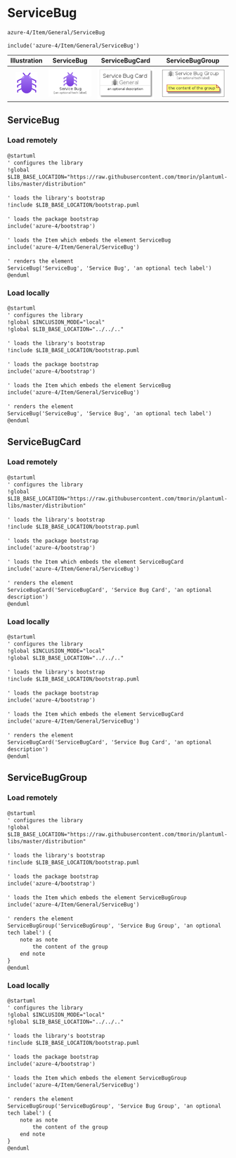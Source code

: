 # ServiceBug


```text
azure-4/Item/General/ServiceBug
```

```text
include('azure-4/Item/General/ServiceBug')
```



| Illustration | ServiceBug | ServiceBugCard | ServiceBugGroup |
| :---: | :---: | :---: | :---: |
| ![illustration for Illustration](../../../azure-4/Item/General/ServiceBug.png) | ![illustration for ServiceBug](../../../azure-4/Item/General/ServiceBug.Local.png) | ![illustration for ServiceBugCard](../../../azure-4/Item/General/ServiceBugCard.Local.png) | ![illustration for ServiceBugGroup](../../../azure-4/Item/General/ServiceBugGroup.Local.png) |




## ServiceBug

### Load remotely
```plantuml
@startuml
' configures the library
!global $LIB_BASE_LOCATION="https://raw.githubusercontent.com/tmorin/plantuml-libs/master/distribution"

' loads the library's bootstrap
!include $LIB_BASE_LOCATION/bootstrap.puml

' loads the package bootstrap
include('azure-4/bootstrap')

' loads the Item which embeds the element ServiceBug
include('azure-4/Item/General/ServiceBug')

' renders the element
ServiceBug('ServiceBug', 'Service Bug', 'an optional tech label')
@enduml
```

### Load locally
```plantuml
@startuml
' configures the library
!global $INCLUSION_MODE="local"
!global $LIB_BASE_LOCATION="../../.."

' loads the library's bootstrap
!include $LIB_BASE_LOCATION/bootstrap.puml

' loads the package bootstrap
include('azure-4/bootstrap')

' loads the Item which embeds the element ServiceBug
include('azure-4/Item/General/ServiceBug')

' renders the element
ServiceBug('ServiceBug', 'Service Bug', 'an optional tech label')
@enduml
```

## ServiceBugCard

### Load remotely
```plantuml
@startuml
' configures the library
!global $LIB_BASE_LOCATION="https://raw.githubusercontent.com/tmorin/plantuml-libs/master/distribution"

' loads the library's bootstrap
!include $LIB_BASE_LOCATION/bootstrap.puml

' loads the package bootstrap
include('azure-4/bootstrap')

' loads the Item which embeds the element ServiceBugCard
include('azure-4/Item/General/ServiceBug')

' renders the element
ServiceBugCard('ServiceBugCard', 'Service Bug Card', 'an optional description')
@enduml
```

### Load locally
```plantuml
@startuml
' configures the library
!global $INCLUSION_MODE="local"
!global $LIB_BASE_LOCATION="../../.."

' loads the library's bootstrap
!include $LIB_BASE_LOCATION/bootstrap.puml

' loads the package bootstrap
include('azure-4/bootstrap')

' loads the Item which embeds the element ServiceBugCard
include('azure-4/Item/General/ServiceBug')

' renders the element
ServiceBugCard('ServiceBugCard', 'Service Bug Card', 'an optional description')
@enduml
```

## ServiceBugGroup

### Load remotely
```plantuml
@startuml
' configures the library
!global $LIB_BASE_LOCATION="https://raw.githubusercontent.com/tmorin/plantuml-libs/master/distribution"

' loads the library's bootstrap
!include $LIB_BASE_LOCATION/bootstrap.puml

' loads the package bootstrap
include('azure-4/bootstrap')

' loads the Item which embeds the element ServiceBugGroup
include('azure-4/Item/General/ServiceBug')

' renders the element
ServiceBugGroup('ServiceBugGroup', 'Service Bug Group', 'an optional tech label') {
    note as note
        the content of the group
    end note
}
@enduml
```

### Load locally
```plantuml
@startuml
' configures the library
!global $INCLUSION_MODE="local"
!global $LIB_BASE_LOCATION="../../.."

' loads the library's bootstrap
!include $LIB_BASE_LOCATION/bootstrap.puml

' loads the package bootstrap
include('azure-4/bootstrap')

' loads the Item which embeds the element ServiceBugGroup
include('azure-4/Item/General/ServiceBug')

' renders the element
ServiceBugGroup('ServiceBugGroup', 'Service Bug Group', 'an optional tech label') {
    note as note
        the content of the group
    end note
}
@enduml
```

